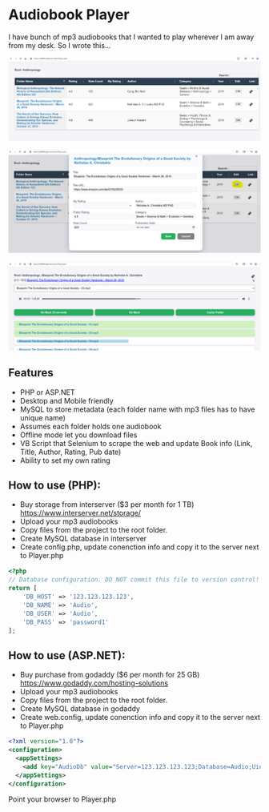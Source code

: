 # Audiobook Player

I have bunch of mp3 audiobooks that I wanted to play wherever I am away from my desk.  So I wrote this...

![](img/folders.png)

![](img/props.png)

![](img/play.png)

## Features
- PHP or ASP.NET
- Desktop and Mobile friendly
- MySQL to store metadata (each folder name with mp3 files has to have unique name)
- Assumes each folder holds one audiobook
- Offline mode let you download files
- VB Script that Selenium  to scrape the web and update Book info (Link, Title, Author, Rating, Pub date)
- Ability to set my own rating

## How to use (PHP):
- Buy storage from interserver ($3 per month for 1 TB) https://www.interserver.net/storage/
- Upload your mp3 audiobooks
- Copy files from the project to the root folder.
- Create MySQL database in interserver
- Create config.php, update conenction info and copy it to the server next to Player.php

```PHP
<?php
// Database configuration. DO NOT commit this file to version control!
return [
    'DB_HOST' => '123.123.123.123',
    'DB_NAME' => 'Audio',
    'DB_USER' => 'Audio',
    'DB_PASS' => 'password1'
];
```

## How to use (ASP.NET):
- Buy purchase from godaddy ($6 per month for 25 GB) https://www.godaddy.com/hosting-solutions
- Upload your mp3 audiobooks
- Copy files from the project to the root folder.
- Create MySQL database in godaddy
- Create web.config, update conenction info and copy it to the server next to Player.php

```XML
<?xml version="1.0"?>
<configuration>
  <appSettings>
    <add key="AudioDb" value="Server=123.123.123.123;Database=Audio;Uid=Audio;Pwd=pass1;" />
  </appSettings>  
</configuration>
```

Point your browser to Player.php

